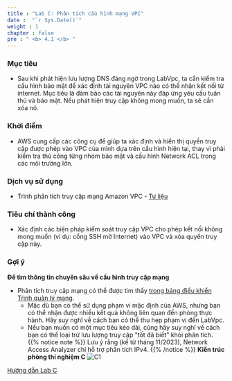 ```yaml
---
title : "Lab C: Phân tích cấu hình mạng VPC"
date :  "`r Sys.Date()`" 
weight : 1
chapter : false
pre : " <b> 4.1 </b> "
---
```

### Mục tiêu
- Sau khi phát hiện lưu lượng DNS đáng ngờ trong LabVpc, ta cần kiểm tra cấu hình bảo mật để xác định tài nguyên VPC nào có thể nhận kết nối từ internet. Mục tiêu là đảm bảo các tài nguyên này đáp ứng yêu cầu tuân thủ và bảo mật. Nếu phát hiện truy cập không mong muốn, ta sẽ cần xóa nó.

### Khởi điểm
- AWS cung cấp các công cụ để giúp ta xác định và hiển thị quyền truy cập được phép vào VPC của mình dựa trên cấu hình hiện tại, thay vì phải kiểm tra thủ công từng nhóm bảo mật và cấu hình Network ACL trong các môi trường lớn.

### Dịch vụ sử dụng
- Trình phân tích truy cập mạng Amazon VPC - [Tư liệu](https://docs.aws.amazon.com/vpc/latest/network-access-analyzer/what-is-network-access-analyzer.html)

### Tiêu chí thành công
- Xác định các biện pháp kiểm soát truy cập VPC cho phép kết nối không mong muốn (ví dụ: cổng SSH mở Internet) vào VPC và xóa quyền truy cập này.

### Gợi ý
**Để tìm thông tin chuyên sâu về cấu hình truy cập mạng**
- Phân tích truy cập mạng có thể được tìm thấy [trong bảng điều khiển Trình quản lý mạng](https://us-west-2.signin.aws.amazon.com/oauth?client_id=arn%3Aaws%3Asignin%3A%3A%3Aconsole%2Fnetworkmanager&code_challenge=gJlDcvz1ZMOURphAAzCNh3LUQ2lp84w54jZpfTNc1FI&code_challenge_method=SHA-256&response_type=code&redirect_uri=https%3A%2F%2Fus-west-2.console.aws.amazon.com%2Fnetworkmanager%2Fhome%3FhashArgs%3D%2523%252F%26isauthcode%3Dtrue%26oauthStart%3D1726669137896%26state%3DhashArgsFromTB_us-west-2_12ab578f6b8aae3b).
  + Mặc dù bạn có thể sử dụng phạm vi mặc định của AWS, nhưng bạn có thể nhận được nhiều kết quả không liên quan đến phòng thực hành. Hãy suy nghĩ về cách bạn có thể thu hẹp phạm vi đến LabVpc.
  + Nếu bạn muốn có một mục tiêu kéo dài, cũng hãy suy nghĩ về cách bạn có thể loại trừ lưu lượng truy cập "tốt đã biết" khỏi phân tích.
{{% notice note %}}
Lưu ý rằng (kể từ tháng 11/2023), Network Access Analyzer chỉ hỗ trợ phân tích IPv4.
{{% /notice %}}
**Kiến trúc phòng thí nghiệm C**
![C1](/images/structure/C1.png)

[Hướng dẫn Lab C](4.1.1-WC/_index.vi.md)